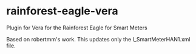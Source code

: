 # rainforest-eagle-vera
Plugin for Vera for the Rainforest Eagle for Smart Meters

Based on robertmm's work.  This updates only the I_SmartMeterHAN1.xml file.
